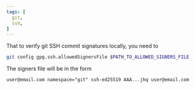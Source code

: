 ```yaml
---
tags: [
  git,
  ssh,
]
---
```

That to verify git SSH commit signatures locally, you need to
```sh
git config gpg.ssh.allowedSignersFile $PATH_TO_ALLOWED_SIGNERS_FILE
```
The signers file will be in the form
```txt
user@email.com namespace="git" ssh-ed25519 AAA...jhq user@email.com
```
